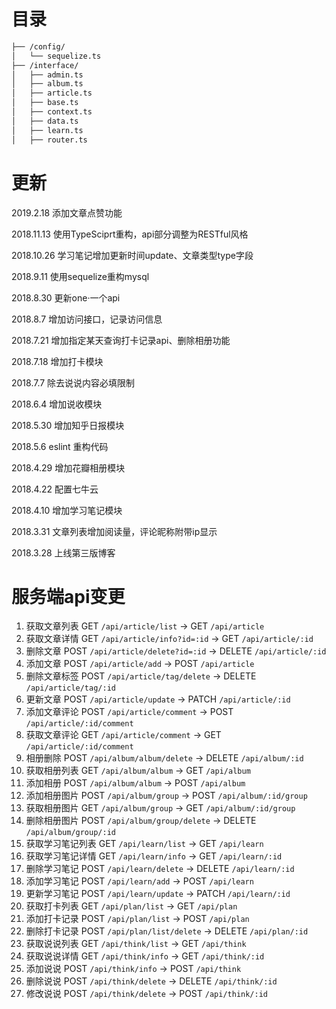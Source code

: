# 目录

```bash
├── /config/
│   └── sequelize.ts
├── /interface/
│   ├── admin.ts
│   ├── album.ts
│   ├── article.ts
│   ├── base.ts
│   ├── context.ts
│   ├── data.ts
│   ├── learn.ts
│   ├── router.ts
```

# 更新

2019.2.18 添加文章点赞功能

2018.11.13 使用TypeSciprt重构，api部分调整为RESTful风格

2018.10.26 学习笔记增加更新时间update、文章类型type字段

2018.9.11 使用sequelize重构mysql

2018.8.30 更新one·一个api

2018.8.7 增加访问接口，记录访问信息

2018.7.21 增加指定某天查询打卡记录api、删除相册功能

2018.7.18 增加打卡模块

2018.7.7 除去说说内容必填限制

2018.6.4 增加说收模块

2018.5.30 增加知乎日报模块

2018.5.6 eslint 重构代码

2018.4.29 增加花瓣相册模块

2018.4.22 配置七牛云

2018.4.10 增加学习笔记模块

2018.3.31 文章列表增加阅读量，评论昵称附带ip显示

2018.3.28 上线第三版博客


# 服务端api变更

1. 获取文章列表 GET `/api/article/list` -> GET `/api/article`
2. 获取文章详情 GET `/api/article/info?id=:id` -> GET `/api/article/:id`
3. 删除文章 POST `/api/article/delete?id=:id` -> DELETE `/api/article/:id`
4. 添加文章 POST `/api/article/add` -> POST `/api/article`
5. 删除文章标签 POST `/api/article/tag/delete` -> DELETE `/api/article/tag/:id`
6. 更新文章 POST `/api/article/update` -> PATCH `/api/article/:id`
7. 添加文章评论 POST `/api/article/comment` -> POST `/api/article/:id/comment`
8. 获取文章评论 GET `/api/article/comment` -> GET `/api/article/:id/comment`
9. 相册删除 POST `/api/album/album/delete` -> DELETE `/api/album/:id`
10. 获取相册列表 GET `/api/album/album` -> GET `/api/album`
11. 添加相册 POST `/api/album/album` -> POST `/api/album`
12. 添加相册图片 POST `/api/album/group` -> POST `/api/album/:id/group`
13. 获取相册图片 GET `/api/album/group` -> GET `/api/album/:id/group`
14. 删除相册图片 POST `/api/album/group/delete` -> DELETE `/api/album/group/:id`
15. 获取学习笔记列表 GET `/api/learn/list` -> GET `/api/learn`
16. 获取学习笔记详情 GET `/api/learn/info` -> GET `/api/learn/:id`
17. 删除学习笔记 POST `/api/learn/delete` -> DELETE `/api/learn/:id`
18. 添加学习笔记 POST `/api/learn/add` -> POST `/api/learn`
19. 更新学习笔记 POST `/api/learn/update` -> PATCH `/api/learn/:id`
20. 获取打卡列表 GET `/api/plan/list` -> GET `/api/plan`
21. 添加打卡记录 POST `/api/plan/list` -> POST `/api/plan`
22. 删除打卡记录 POST `/api/plan/list/delete` -> DELETE `/api/plan/:id`
23. 获取说说列表 GET `/api/think/list` -> GET `/api/think`
24. 获取说说详情 GET `/api/think/info` -> GET `/api/think/:id`
25. 添加说说 POST `/api/think/info` -> POST `/api/think`
26. 删除说说 POST `/api/think/delete` -> DELETE `/api/think/:id`
26. 修改说说 POST `/api/think/delete` -> POST `/api/think/:id`